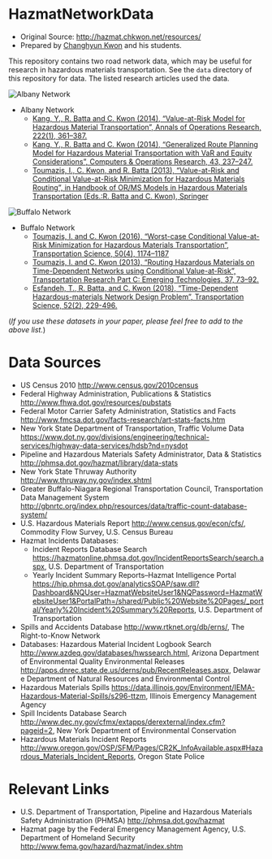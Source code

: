 # HazmatNetworkData

* Original Source: http://hazmat.chkwon.net/resources/
* Prepared by [Changhyun Kwon](http://www.chkwon.net) and his students.

This repository contains two road network data, which may be useful for research in hazardous materials transportation. See the `data` directory of this repository for data. The listed research articles used the data. 


![Albany Network](Albany-Network-Map-150x150.png)

* Albany Network
  - [Kang, Y., R. Batta and C. Kwon (2014), “Value-at-Risk Model for Hazardous Material Transportation”, Annals of Operations Research, 222(1), 361–387.](http://dx.doi.org/10.1007/s10479-012-1285-0)
  - [Kang, Y., R. Batta and C. Kwon (2014), “Generalized Route Planning Model for Hazardous Material Transportation with VaR and Equity Considerations”, Computers & Operations Research, 43, 237–247.](http://dx.doi.org/10.1016/j.cor.2013.09.015)
  - [Toumazis, I., C. Kwon, and R. Batta (2013), “Value-at-Risk and Conditional Value-at-Risk Minimization for Hazardous Materials Routing”, in Handbook of OR/MS Models in Hazardous Materials Transportation (Eds.:R. Batta and C. Kwon), Springer](http://dx.doi.org/10.1007/978-1-4614-6794-6_5)


![Buffalo Network](Buffalo_Network_Map-150x150.png)

* Buffalo Network
  - [Toumazis, I. and C. Kwon (2016), “Worst-case Conditional Value-at-Risk Minimization for Hazardous Materials Transportation”, Transportation Science, 50(4), 1174–1187](http://dx.doi.org/10.1287/trsc.2015.0639)
  - [Toumazis, I. and C. Kwon (2013), “Routing Hazardous Materials on Time-Dependent Networks using Conditional Value-at-Risk”, Transportation Research Part C: Emerging Technologies, 37, 73–92.](http://dx.doi.org/10.1016/j.trc.2013.09.006)
  - [Esfandeh, T., R. Batta, and C. Kwon (2018), “Time-Dependent Hazardous-materials Network Design Problem”, Transportation Science, 52(2), 229-496.](https://doi.org/10.1287/trsc.2016.0698)



(*If you use these datasets in your paper, please feel free to add to the above list.*)




# Data Sources
- US Census 2010 <http://www.census.gov/2010census>
- Federal Highway Administration, Publications & Statistics <http://www.fhwa.dot.gov/resources/pubstats>
- Federal Motor Carrier Safety Administration, Statistics and Facts <http://www.fmcsa.dot.gov/facts-research/art-stats-facts.htm>
- New York State Department of Transportation, Traffic Volume Data <https://www.dot.ny.gov/divisions/engineering/technical-services/highway-data-services/hdsb?nd=nysdot>
- Pipeline and Hazardous Materials Safety Administrator, Data & Statistics <http://phmsa.dot.gov/hazmat/library/data-stats>
- New York State Thruway Authority <http://www.thruway.ny.gov/index.shtml>
- Greater Buffalo-Niagara Regional Transportation Council, Transportation Data Management System <http://gbnrtc.org/index.php/resources/data/traffic-count-database-system/>
- U.S. Hazardous Materials Report <http://www.census.gov/econ/cfs/>, Commodity Flow Survey, U.S. Census Bureau
- Hazmat Incidents Databases:
  - Incident Reports Database Search <https://hazmatonline.phmsa.dot.gov/IncidentReportsSearch/search.aspx>, U.S. Department of Transportation
  - Yearly Incident Summary Reports–Hazmat Intelligence Portal <https://hip.phmsa.dot.gov/analyticsSOAP/saw.dll?Dashboard&NQUser=HazmatWebsiteUser1&NQPassword=HazmatWebsiteUser1&PortalPath=/shared/Public%20Website%20Pages/_portal/Yearly%20Incident%20Summary%20Reports>, U.S. Department of Transportation
- Spills and Accidents Database <http://www.rtknet.org/db/erns/>, The Right-to-Know Network
- Databases: Hazardous Material Incident Logbook Search <http://www.azdeq.gov/databases/hwssearch.html>, Arizona Department of Environmental Quality
Environmental Releases <http://apps.dnrec.state.de.us/derns/pub/RecentReleases.aspx>, Delaware Department of Natural Resources and Environmental Control
- Hazardous Materials Spills <https://data.illinois.gov/Environment/IEMA-Hazardous-Material-Spills/s296-ttzm>, Illinois Emergency Management Agency
- Spill Incidents Database Search <http://www.dec.ny.gov/cfmx/extapps/derexternal/index.cfm?pageid=2>, New York Department of Environmental Conservation
- Hazardous Materials Incident Reports <http://www.oregon.gov/OSP/SFM/Pages/CR2K_InfoAvailable.aspx#Hazardous_Materials_Incident_Reports>, Oregon State Police
 
 
# Relevant Links
- U.S. Department of Transportation, Pipeline and Hazardous Materials Safety Administration (PHMSA) <http://phmsa.dot.gov/hazmat>
- Hazmat page by the Federal Emergency Management Agency, U.S. Department of Homeland Security <http://www.fema.gov/hazard/hazmat/index.shtm>